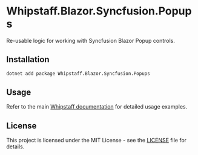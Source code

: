 # Whipstaff.Blazor.Syncfusion.Popups

Re-usable logic for working with Syncfusion Blazor Popup controls.

## Installation

```bash
dotnet add package Whipstaff.Blazor.Syncfusion.Popups
```

## Usage

Refer to the main [Whipstaff documentation](https://github.com/dpvreony/whipstaff) for detailed usage examples.

## License

This project is licensed under the MIT License - see the [LICENSE](https://github.com/dpvreony/whipstaff/blob/main/LICENSE) file for details.
